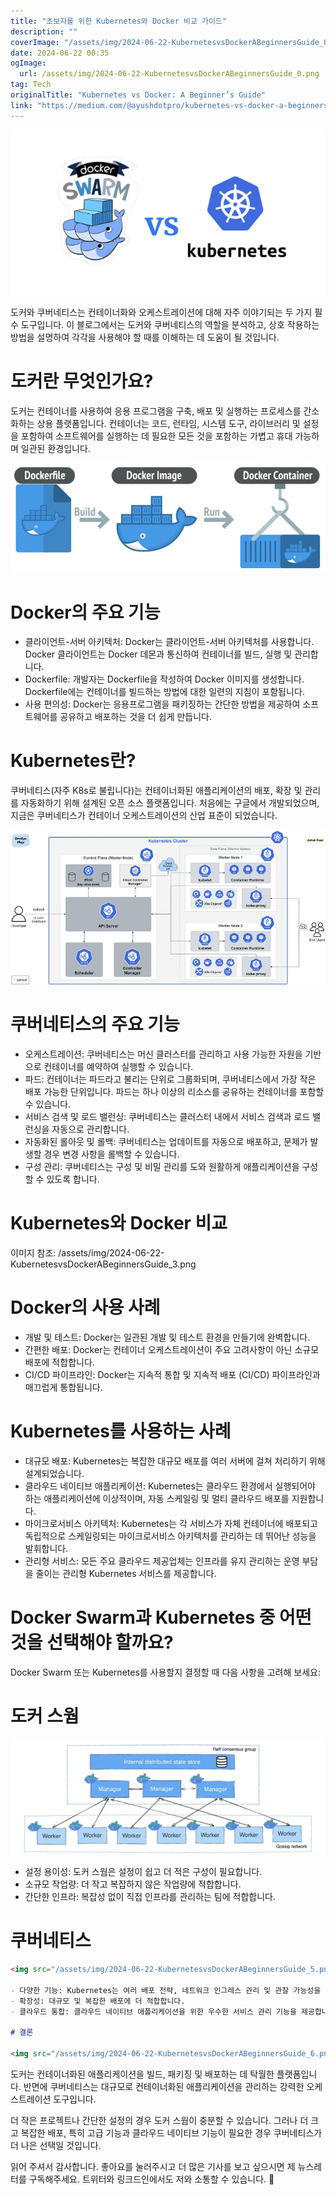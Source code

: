 ```yaml
---
title: "초보자를 위한 Kubernetes와 Docker 비교 가이드"
description: ""
coverImage: "/assets/img/2024-06-22-KubernetesvsDockerABeginnersGuide_0.png"
date: 2024-06-22 00:35
ogImage: 
  url: /assets/img/2024-06-22-KubernetesvsDockerABeginnersGuide_0.png
tag: Tech
originalTitle: "Kubernetes vs Docker: A Beginner’s Guide"
link: "https://medium.com/@ayushdotpro/kubernetes-vs-docker-a-beginners-guide-97156b842a4e"
---
```



![Docker vs Kubernetes](/assets/img/2024-06-22-KubernetesvsDockerABeginnersGuide_0.png)

도커와 쿠버네티스는 컨테이너화와 오케스트레이션에 대해 자주 이야기되는 두 가지 필수 도구입니다. 이 블로그에서는 도커와 쿠버네티스의 역할을 분석하고, 상호 작용하는 방법을 설명하여 각각을 사용해야 할 때를 이해하는 데 도움이 될 것입니다.

# 도커란 무엇인가요?

도커는 컨테이너를 사용하여 응용 프로그램을 구축, 배포 및 실행하는 프로세스를 간소화하는 상용 플랫폼입니다. 컨테이너는 코드, 런타임, 시스템 도구, 라이브러리 및 설정을 포함하여 소프트웨어를 실행하는 데 필요한 모든 것을 포함하는 가볍고 휴대 가능하며 일관된 환경입니다.

<div class="content-ad"></div>

<img src="/assets/img/2024-06-22-KubernetesvsDockerABeginnersGuide_1.png" />

# Docker의 주요 기능

- 클라이언트-서버 아키텍처: Docker는 클라이언트-서버 아키텍처를 사용합니다. Docker 클라이언트는 Docker 데몬과 통신하여 컨테이너를 빌드, 실행 및 관리합니다.
- Dockerfile: 개발자는 Dockerfile을 작성하여 Docker 이미지를 생성합니다. Dockerfile에는 컨테이너를 빌드하는 방법에 대한 일련의 지침이 포함됩니다.
- 사용 편의성: Docker는 응용프로그램을 패키징하는 간단한 방법을 제공하여 소프트웨어를 공유하고 배포하는 것을 더 쉽게 만듭니다.

# Kubernetes란?

<div class="content-ad"></div>

쿠버네티스(자주 K8s로 불립니다)는 컨테이너화된 애플리케이션의 배포, 확장 및 관리를 자동화하기 위해 설계된 오픈 소스 플랫폼입니다. 처음에는 구글에서 개발되었으며, 지금은 쿠버네티스가 컨테이너 오케스트레이션의 산업 표준이 되었습니다.

![Kubernetes](/assets/img/2024-06-22-KubernetesvsDockerABeginnersGuide_2.png)

# 쿠버네티스의 주요 기능

- 오케스트레이션: 쿠버네티스는 머신 클러스터를 관리하고 사용 가능한 자원을 기반으로 컨테이너를 예약하여 실행할 수 있습니다.
- 파드: 컨테이너는 파드라고 불리는 단위로 그룹화되며, 쿠버네티스에서 가장 작은 배포 가능한 단위입니다. 파드는 하나 이상의 리소스를 공유하는 컨테이너를 포함할 수 있습니다.
- 서비스 검색 및 로드 밸런싱: 쿠버네티스는 클러스터 내에서 서비스 검색과 로드 밸런싱을 자동으로 관리합니다.
- 자동화된 롤아웃 및 롤백: 쿠버네티스는 업데이트를 자동으로 배포하고, 문제가 발생할 경우 변경 사항을 롤백할 수 있습니다.
- 구성 관리: 쿠버네티스는 구성 및 비밀 관리를 도와 원활하게 애플리케이션을 구성할 수 있도록 합니다.

<div class="content-ad"></div>

# Kubernetes와 Docker 비교

이미지 참조: /assets/img/2024-06-22-KubernetesvsDockerABeginnersGuide_3.png

# Docker의 사용 사례

- 개발 및 테스트: Docker는 일관된 개발 및 테스트 환경을 만들기에 완벽합니다.
- 간편한 배포: Docker는 컨테이너 오케스트레이션이 주요 고려사항이 아닌 소규모 배포에 적합합니다.
- CI/CD 파이프라인: Docker는 지속적 통합 및 지속적 배포 (CI/CD) 파이프라인과 매끄럽게 통합됩니다.

<div class="content-ad"></div>

# Kubernetes를 사용하는 사례

- 대규모 배포: Kubernetes는 복잡한 대규모 배포를 여러 서버에 걸쳐 처리하기 위해 설계되었습니다.
- 클라우드 네이티브 애플리케이션: Kubernetes는 클라우드 환경에서 실행되어야 하는 애플리케이션에 이상적이며, 자동 스케일링 및 멀티 클라우드 배포를 지원합니다.
- 마이크로서비스 아키텍처: Kubernetes는 각 서비스가 자체 컨테이너에 배포되고 독립적으로 스케일링되는 마이크로서비스 아키텍처를 관리하는 데 뛰어난 성능을 발휘합니다.
- 관리형 서비스: 모든 주요 클라우드 제공업체는 인프라를 유지 관리하는 운영 부담을 줄이는 관리형 Kubernetes 서비스를 제공합니다.

# Docker Swarm과 Kubernetes 중 어떤 것을 선택해야 할까요?

Docker Swarm 또는 Kubernetes를 사용할지 결정할 때 다음 사항을 고려해 보세요:

<div class="content-ad"></div>

# 도커 스웜

![도커 스웜 이미지](/assets/img/2024-06-22-KubernetesvsDockerABeginnersGuide_4.png)

- 설정 용이성: 도커 스웜은 설정이 쉽고 더 적은 구성이 필요합니다.
- 소규모 작업량: 더 작고 복잡하지 않은 작업량에 적합합니다.
- 간단한 인프라: 복잡성 없이 직접 인프라를 관리하는 팀에 적합합니다.

# 쿠버네티스

<div class="content-ad"></div>

```markdown
<img src="/assets/img/2024-06-22-KubernetesvsDockerABeginnersGuide_5.png" />

- 다양한 기능: Kubernetes는 여러 배포 전략, 네트워크 인그레스 관리 및 관찰 가능성을 포함하여 다양한 기능을 제공합니다.
- 확장성: 대규모 및 복잡한 배포에 더 적합합니다.
- 클라우드 통합: 클라우드 네이티브 애플리케이션을 위한 우수한 서비스 관리 기능을 제공합니다.

# 결론

<img src="/assets/img/2024-06-22-KubernetesvsDockerABeginnersGuide_6.png" />
```

<div class="content-ad"></div>

도커는 컨테이너화된 애플리케이션을 빌드, 패키징 및 배포하는 데 탁월한 플랫폼입니다. 반면에 쿠버네티스는 대규모로 컨테이너화된 애플리케이션을 관리하는 강력한 오케스트레이션 도구입니다.

더 작은 프로젝트나 간단한 설정의 경우 도커 스웜이 충분할 수 있습니다. 그러나 더 크고 복잡한 배포, 특히 고급 기능과 클라우드 네이티브 기능이 필요한 경우 쿠버네티스가 더 나은 선택일 것입니다.

읽어 주셔서 감사합니다. 좋아요를 눌러주시고 더 많은 기사를 보고 싶으시면 제 뉴스레터를 구독해주세요. 트위터와 링크드인에서도 저와 소통할 수 있습니다. 🤠